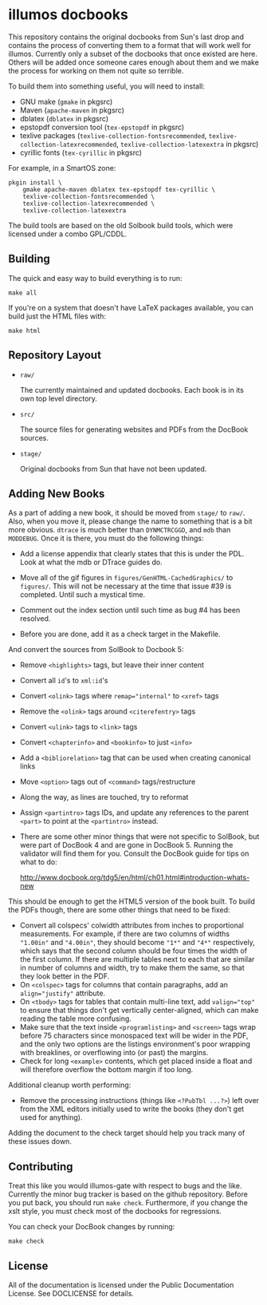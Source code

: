 # illumos docbooks

This repository contains the original docbooks from Sun's last drop and
contains the process of converting them to a format that will work well
for illumos. Currently only a subset of the docbooks that once existed
are here. Others will be added once someone cares enough about them and
we make the process for working on them not quite so terrible.

To build them into something useful, you will need to install:

- GNU make (`gmake` in pkgsrc)
- Maven (`apache-maven` in pkgsrc)
- dblatex (`dblatex` in pkgsrc)
- epstopdf conversion tool (`tex-epstopdf` in pkgsrc)
- texlive packages (`texlive-collection-fontsrecommended`,
  `texlive-collection-latexrecommended`,
  `texlive-collection-latexextra` in pkgsrc)
- cyrillic fonts (`tex-cyrillic` in pkgsrc)

For example, in a SmartOS zone:

```
pkgin install \
    gmake apache-maven dblatex tex-epstopdf tex-cyrillic \
    texlive-collection-fontsrecommended \
    texlive-collection-latexrecommended \
    texlive-collection-latexextra
```

The build tools are based on the old Solbook build tools, which were
licensed under a combo GPL/CDDL.

## Building

The quick and easy way to build everything is to run:

```
make all
```

If you're on a system that doesn't have LaTeX packages available, you can
build just the HTML files with:

```
make html
```

## Repository Layout

- `raw/`

  The currently maintained and updated docbooks. Each book is in its own
  top level directory.

- `src/`

  The source files for generating websites and PDFs from the DocBook
  sources.

- `stage/`

  Original docbooks from Sun that have not been updated.

## Adding New Books

As a part of adding a new book, it should be moved from `stage/` to `raw/`.
Also, when you move it, please change the name to something that is a bit more
obvious.  `dtrace` is much better than `DYNMCTRCGGD`, and `mdb` than
`MODDEBUG`. Once it is there, you must do the following things:

-  Add a license appendix that clearly states that this is under the
   PDL. Look at what the mdb or DTrace guides do.

-  Move all of the gif figures in `figures/GenHTML-CachedGraphics/` to
   `figures/`. This will not be necessary at the time that issue #39 is
   completed. Until such a mystical time.

-  Comment out the index section until such time as bug #4 has been
   resolved.

-  Before you are done, add it as a check target in the Makefile.

And convert the sources from SolBook to Docbook 5:

-  Remove `<highlights>` tags, but leave their inner content
-  Convert all `id`'s to `xml:id`'s
-  Convert `<olink>` tags where `remap="internal"` to `<xref>` tags
-  Remove the `<olink>` tags around `<citerefentry>` tags
-  Convert `<ulink>` tags to `<link>` tags
-  Convert `<chapterinfo>` and `<bookinfo>` to just `<info>`
-  Add a `<bibliorelation>` tag that can be used when creating canonical links
-  Move `<option>` tags out of `<command>` tags/restructure
-  Along the way, as lines are touched, try to reformat
-  Assign `<partintro>` tags IDs, and update any references to the parent
   `<part>` to point at the `<partintro>` instead.
-  There are some other minor things that were not specific to SolBook, but
   were part of DocBook 4 and are gone in DocBook 5. Running the validator
   will find them for you. Consult the DocBook guide for tips on what to do:

   http://www.docbook.org/tdg5/en/html/ch01.html#introduction-whats-new


This should be enough to get the HTML5 version of the book built. To build the
PDFs though, there are some other things that need to be fixed:

-  Convert all colspecs' colwidth attributes from inches to proportional
   measurements. For example, if there are two columns of widths `"1.00in"`
   and `"4.00in"`, they should become `"1*"` and `"4*"` respectively, which
   says that the second column should be four times the width of the first
   column. If there are multiple tables next to each that are similar in
   number of columns and width, try to make them the same, so that they look
   better in the PDF.
-  On `<colspec>` tags for columns that contain paragraphs, add an
   `align="justify"` attribute.
-  On `<tbody>` tags for tables that contain multi-line text, add
   `valign="top"` to ensure that things don't get vertically center-aligned,
   which can make reading the table more confusing.
-  Make sure that the text inside `<programlisting>` and `<screen>` tags wrap
   before 75 characters since monospaced text will be wider in the PDF, and
   the only two options are the listings environment's poor wrapping with
   breaklines, or overflowing into (or past) the margins.
-  Check for long `<example>` contents, which get placed inside a float and
   will therefore overflow the bottom margin if too long.

Additional cleanup worth performing:

-  Remove the processing instructions (things like `<?PubTbl ...?>`) left over
   from the XML editors initially used to write the books (they don't get
   used for anything).

Adding the document to the check target should help you track many of these
issues down.

## Contributing

Treat this like you would illumos-gate with respect to bugs and the like.
Currently the minor bug tracker is based on the github repository.  Before you
put back, you should run `make check`. Furthermore, if you change the xslt
style, you must check most of the docbooks for regressions.

You can check your DocBook changes by running:

```
make check
```

## License

All of the documentation is licensed under the Public Documentation
License. See DOCLICENSE for details.
